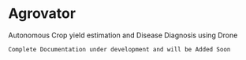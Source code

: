 # Agrovator
Autonomous Crop yield estimation and Disease Diagnosis using Drone

```Complete Documentation under development and will be Added Soon```
